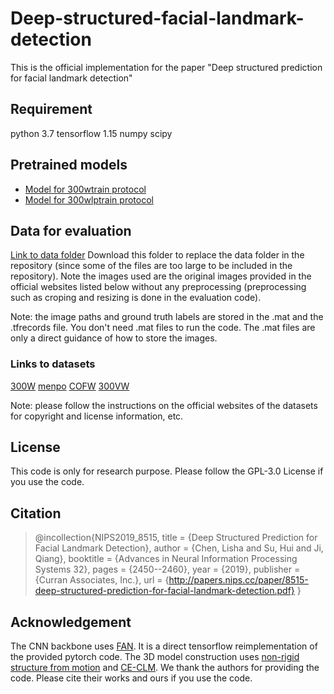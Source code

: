 # Deep-structured-facial-landmark-detection

This is the official implementation for the paper "Deep structured prediction for facial landmark detection"

## Requirement

python 3.7
tensorflow 1.15
numpy
scipy

## Pretrained models

- [Model for 300wtrain protocol](https://www.dropbox.com/sh/c47tzhdssrg9bjl/AADi0cMvhEnCPMTFPrEkuNrba?dl=0)
- [Model for 300wlptrain protocol](https://www.dropbox.com/sh/itwpw91gqxtfvw9/AABED2aIXpQy-4wxk9igxMGza?dl=0)

## Data for evaluation

[Link to data folder](https://www.dropbox.com/sh/c3r091bg1hbot5p/AADrpQLh4e0GZ4euBet2J0Vqa?dl=0)
Download this folder to replace the data folder in the repository (since some of the files are too large to be included in the repository).
Note the images used are the original images provided in the official websites listed below without any preprocessing (preprocessing such as croping and resizing is done in the evaluation code).

Note: the image paths and ground truth labels are stored in the .mat and the .tfrecords file.
You don't need .mat files to run the code. The .mat files are only a direct guidance of how to store the images.

### Links to datasets

[300W](https://ibug.doc.ic.ac.uk/resources/300-W/)
[menpo](https://ibug.doc.ic.ac.uk/resources/2nd-facial-landmark-tracking-competition-menpo-ben/)
[COFW](http://www.vision.caltech.edu/xpburgos/ICCV13/)
[300VW](https://ibug.doc.ic.ac.uk/resources/300-VW/)

Note: please follow the instructions on the official websites of the datasets for copyright and license information, etc.

## License

This code is only for research purpose.
Please follow the GPL-3.0 License if you use the code.

## Citation

>@incollection{NIPS2019_8515,
    title =     {Deep Structured Prediction for Facial Landmark Detection},
    author =    {Chen, Lisha and Su, Hui and Ji, Qiang},
    booktitle = {Advances in Neural Information Processing Systems 32},
    pages =     {2450--2460},
    year =      {2019},
    publisher = {Curran Associates, Inc.},
    url = {http://papers.nips.cc/paper/8515-deep-structured-prediction-for-facial-landmark-detection.pdf}
  }



## Acknowledgement

The CNN backbone uses [FAN](https://github.com/1adrianb/face-alignment). It is a direct tensorflow reimplementation of the provided pytorch code.
The 3D model construction uses [non-rigid structure from motion](https://cs.stanford.edu/~ltorresa/projects/learning-nr-shape/) and [CE-CLM](https://github.com/TadasBaltrusaitis/OpenFace/tree/master/model_training/pdm_generation).
We thank the authors for providing the code. Please cite their works and ours if you use the code.


